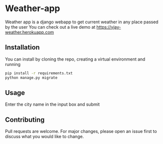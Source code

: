 # Weather-app

Weather app is a django webapp to get current weather in any place passed by the user
You can check out a live demo at https://vjay-weather.herokuapp.com

## Installation

You can install by cloning the repo, creating a virtual environment and running
```bash
pip install -r requirements.txt
python manage.py migrate
```

## Usage

Enter the city name in the input box and submit

## Contributing
Pull requests are welcome. For major changes, please open an issue first to discuss what you would like to change.
